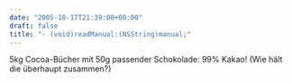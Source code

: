 ```yaml
---
date: "2005-10-17T21:39:00+00:00"
draft: false
title: "- (void)readManual:(NSString)manual;"
---
```

5kg Cocoa-Bücher mit 50g passender Schokolade: 99% Kakao! (Wie hält
die überhaupt zusammen?)



